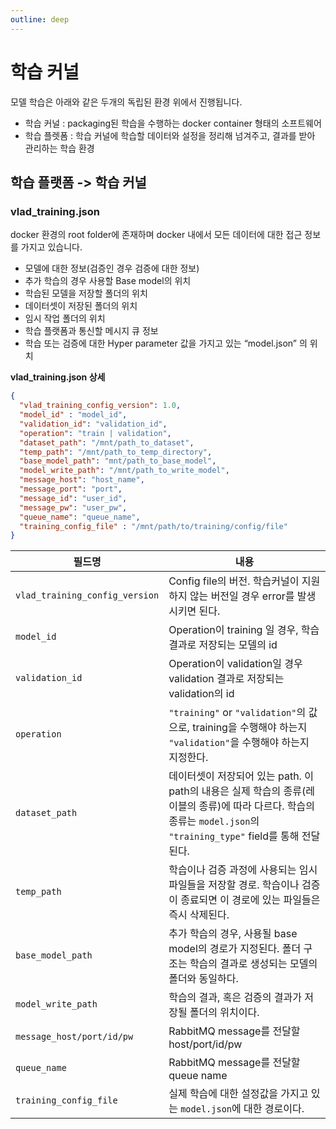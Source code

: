 ```yaml
---
outline: deep
---
```


# 학습 커널
모델 학습은 아래와 같은 두개의 독립된 환경 위에서 진행됩니다.

- 학습 커널 : packaging된 학습을 수행하는 docker container 형태의 소프트웨어
- 학습 플렛폼 : 학습 커널에 학습할 데이터와 설정을 정리해 넘겨주고, 결과를 받아 관리하는 학습 환경

## 학습 플랫폼 -> 학습 커널

###	vlad_training.json

docker 환경의 root folder에 존재하며 docker 내에서 모든 데이터에 대한 접근 정보를 가지고 있습니다.

- 모델에 대한 정보(검증인 경우 검증에 대한 정보)
- 추가 학습의 경우 사용할 Base model의 위치
- 학습된 모델을 저장할 폴더의 위치
- 데이터셋이 저장된 폴더의 위치
- 임시 작업 폴더의 위치
- 학습 플랫폼과 통신할  메시지 큐 정보
- 학습 또는 검증에 대한 Hyper parameter 값을 가지고 있는 “model.json” 의 위치

**vlad_training.json 상세**
```json
{
  "vlad_training_config_version": 1.0,
  "model_id" : "model_id",
  "validation_id": "validation_id",
  "operation": "train | validation",
  "dataset_path": "/mnt/path_to_dataset",
  "temp_path": "/mnt/path_to_temp_directory",
  "base_model_path": "mnt/path_to_base_model",
  "model_write_path": "/mnt/path_to_write_model",
  "message_host": "host_name",
  "message_port": "port",
  "message_id": "user_id",
  "message_pw": "user_pw",
  "queue_name": "queue_name",
  "training_config_file" : "/mnt/path/to/training/config/file"
}
```

|필드명|내용|
|---|---|
| `vlad_training_config_version` | Config file의 버전. 학습커널이 지원하지 않는 버전일 경우 error를 발생시키면 된다. |
| `model_id`             | Operation이 training 일 경우, 학습 결과로 저장되는 모델의 id |
| `validation_id`        | Operation이 validation일 경우 validation 결과로 저장되는 validation의 id |
| `operation`            | `"training"` or `"validation"`의 값으로, training을 수행해야 하는지 `"validation"`을 수행해야 하는지 지정한다. |
| `dataset_path`         | 데이터셋이 저장되어 있는 path. 이 path의 내용은 실제 학습의 종류(레이블의 종류)에 따라 다르다. 학습의 종류는 `model.json`의 `"training_type"` field를 통해 전달된다. |
| `temp_path`            | 학습이나 검증 과정에 사용되는 임시 파일들을 저장할 경로. 학습이나 검증이 종료되면 이 경로에 있는 파일들은 즉시 삭제된다. |
| `base_model_path`      | 추가 학습의 경우, 사용될 base model의 경로가 지정된다. 폴더 구조는 학습의 결과로 생성되는 모델의 폴더와 동일하다. |
| `model_write_path`     | 학습의 결과, 혹은 검증의 결과가 저장될 폴더의 위치이다. |
| `message_host/port/id/pw` | RabbitMQ message를 전달할 host/port/id/pw |
| `queue_name`           | RabbitMQ message를 전달할 queue name |
| `training_config_file` | 실제 학습에 대한 설정값을 가지고 있는 `model.json`에 대한 경로이다. |


<!-- ### model.json
학습 커널에서 정의한 schema 를 따르는 데이터로, 학습에 대한 설정 값들이 들어 있다.

일반적으로 hyper parameter 라고 불리는 값들이며 model_schma.json 을 만족하는 데이터만 입력되어 학습 커널로 넘어가게 된다.

학습 커널이 사용할 (하이퍼)파라메터가 전달되는 경로이다. 실제 학습에 대한 설정이므로, 학습 커널을 upload할 때 제공된 model_schema.json 을 만족하는 데이터만 입력으로 들어간다. model_schema.json 에 필수적으로 정의되어야 할 아래 필드들을 제외하고는 학습 커널에서, 필요에 따라, 지원해야 하는 내용들을 임의로 추가해 넣을 수 있다. -->